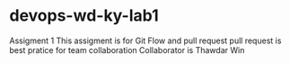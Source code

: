 # devops-wd-ky-lab1
Assigment 1
This assigment is for Git Flow and pull request
pull request is best pratice for team collaboration
Collaborator is Thawdar Win